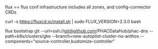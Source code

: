
flux == flux conf
infrastructure includes all zones, and config-connector CRDs


curl -s https://fluxcd.io/install.sh | sudo FLUX_VERSION=2.3.0 bash


flux bootstrap git --url=ssh://git@github.com/PHACDataHub/phac-dns --path=k8s/clusters/gke --branch=new-autopilot-cluster-no-anthos --components="source-controller,kustomize-controller"

